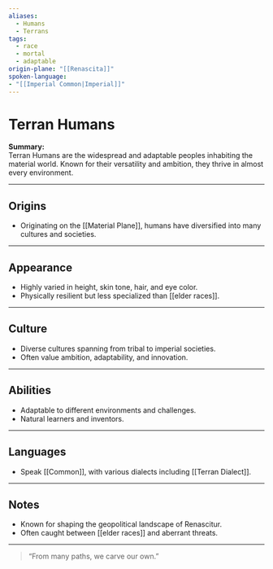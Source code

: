 ```yaml
---
aliases:
  - Humans
  - Terrans
tags:
  - race
  - mortal
  - adaptable
origin-plane: "[[Renascita]]"
spoken-language: 
- "[[Imperial Common|Imperial]]"
---
```


# Terran Humans

**Summary:**  
Terran Humans are the widespread and adaptable peoples inhabiting the material world. Known for their versatility and ambition, they thrive in almost every environment.

---

## Origins

- Originating on the [[Material Plane]], humans have diversified into many cultures and societies.

---

## Appearance

- Highly varied in height, skin tone, hair, and eye color.  
- Physically resilient but less specialized than [[elder races]].

---

## Culture

- Diverse cultures spanning from tribal to imperial societies.  
- Often value ambition, adaptability, and innovation.

---

## Abilities

- Adaptable to different environments and challenges.  
- Natural learners and inventors.

---

## Languages

- Speak [[Common]], with various dialects including [[Terran Dialect]].

---

## Notes

- Known for shaping the geopolitical landscape of Renascitur.  
- Often caught between [[elder races]] and aberrant threats.

---

> “From many paths, we carve our own.”
